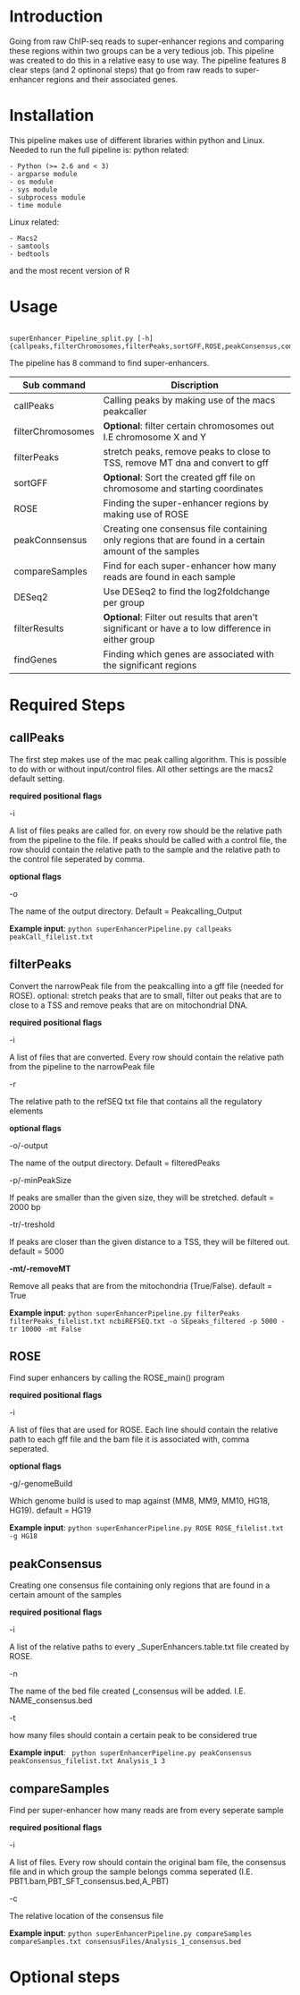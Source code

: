 # Introduction
Going from raw ChIP-seq reads to super-enhancer regions and comparing these regions within two groups can be a very tedious job. This pipeline was created to do this in a relative easy to use way. The pipeline features 8 clear steps (and 2 optinonal steps) that go from raw reads to super-enhancer regions and their associated genes. 
# Installation
This pipeline makes use of different libraries within python and Linux. Needed to run the full pipeline is:
python related:
```
- Python (>= 2.6 and < 3)
- argparse module
- os module
- sys module
- subprocess module
- time module
```

Linux related:
```
- Macs2
- samtools
- bedtools
``` 

and the most recent version of R

# Usage

```

superEnhancer_Pipeline_split.py [-h] {callpeaks,filterChromosomes,filterPeaks,sortGFF,ROSE,peakConsensus,compareSamples,DESeq2,filterResults,findGenes}

```
The pipeline has 8 command to find super-enhancers.

| Sub command | Discription |
| --- | --- |
| callPeaks | Calling peaks by making use of the macs peakcaller |
| filterChromosomes | **Optional**: filter certain chromosomes out I.E chromosome X and Y |
| filterPeaks | stretch peaks, remove peaks to close to TSS, remove MT dna and convert to gff |
| sortGFF | **Optional**: Sort the created gff file on chromosome and starting coordinates |
| ROSE | Finding the super-enhancer regions by making use of ROSE |
| peakConnsensus | Creating one consensus file containing only regions that are found in a certain amount of the samples |
| compareSamples | Find for each super-enhancer how many reads are found in each sample |
| DESeq2 | Use DESeq2 to find the log2foldchange per group | 
| filterResults | **Optional**: Filter out results that aren't significant or have a to low difference in either group |
| findGenes | Finding which genes are associated with the significant regions | 

# Required Steps

## callPeaks ##
The first step makes use of the mac peak calling algorithm. This is possible to do with or without input/control files. All other settings are the macs2 default setting.

**required positional flags**

-i

A list of files peaks are called for. on every row should be the relative path from the pipeline to the file. If peaks should be called with a control file, the row should contain the relative path to the sample and the relative path to the control file seperated by comma.

**optional flags**

-o

The name of the output directory. Default = Peakcalling_Output

**Example input**: ```python superEnhancerPipeline.py callpeaks peakCall_filelist.txt ```

## filterPeaks ##
Convert the narrowPeak file from the peakcalling into a gff file (needed for ROSE). optional: stretch peaks that are to small, filter out peaks that are to close to a TSS and remove peaks that are on mitochondrial DNA.

**required positional flags**

-i

A list of files that are converted. Every row should contain the relative path from the pipeline to the narrowPeak file

-r

The relative path to the refSEQ txt file that contains all the regulatory elements

**optional flags**

-o/-output

The name of the output directory. Default = filteredPeaks

-p/-minPeakSize

If peaks are smaller than the given size, they will be stretched. default = 2000 bp

-tr/-treshold

If peaks are closer than the given distance to a TSS, they will be filtered out. default = 5000

**-mt/-removeMT**

Remove all peaks that are from the mitochondria (True/False). default = True

**Example input**: ```python superEnhancerPipeline.py filterPeaks filterPeaks_filelist.txt ncbiREFSEQ.txt -o SEpeaks_filtered -p 5000 -tr 10000 -mt False```

## ROSE ##

Find super enhancers by calling the ROSE_main() program

**required positional flags**

-i

A list of files that are used for ROSE. Each line should contain the relative path to each gff file and the bam file it is associated with, comma seperated.

**optional flags**

-g/-genomeBuild

Which genome build is used to map against (MM8, MM9, MM10, HG18, HG19). default = HG19

**Example input**: ```python superEnhancerPipeline.py ROSE ROSE_filelist.txt -g HG18```

## peakConsensus ##

Creating one consensus file containing only regions that are found in a certain amount of the samples

**required positional flags**

-i

A list of the relative paths to every _SuperEnhancers.table.txt file created by ROSE.

-n

The name of the bed file created (_consensus will be added. I.E. NAME_consensus.bed

-t

how many files should contain a certain peak to be considered true

**Example input**: ``` python superEnhancerPipeline.py peakConsensus peakConsensus_filelist.txt Analysis_1 3```

## compareSamples ##

Find per super-enhancer how many reads are from every seperate sample

**required positional flags**

-i

A list of files. Every row should contain the original bam file, the consensus file and in which group the sample belongs comma seperated (I.E. PBT1.bam,PBT_SFT_consensus.bed,A_PBT)

-c

The relative location of the consensus file

**Example input**: ```python superEnhancerPipeline.py compareSamples compareSamples.txt consensusFiles/Analysis_1_consensus.bed```

# Optional steps

